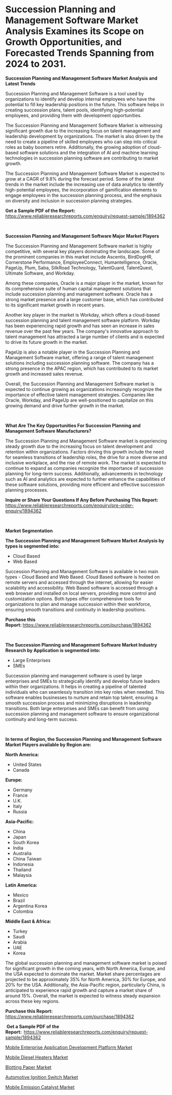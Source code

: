 <p><h1>Succession Planning and Management Software Market Analysis Examines its Scope on Growth Opportunities, and Forecasted Trends Spanning from 2024 to 2031.</h1></p><p><strong>Succession Planning and Management Software Market Analysis and Latest Trends</strong></p>
<p><p>Succession Planning and Management Software is a tool used by organizations to identify and develop internal employees who have the potential to fill key leadership positions in the future. This software helps in creating succession plans, talent pools, identifying high-potential employees, and providing them with development opportunities.</p><p>The Succession Planning and Management Software Market is witnessing significant growth due to the increasing focus on talent management and leadership development by organizations. The market is also driven by the need to create a pipeline of skilled employees who can step into critical roles as baby boomers retire. Additionally, the growing adoption of cloud-based software solutions and the integration of AI and machine learning technologies in succession planning software are contributing to market growth.</p><p>The Succession Planning and Management Software Market is expected to grow at a CAGR of 9.8% during the forecast period. Some of the latest trends in the market include the increasing use of data analytics to identify high-potential employees, the incorporation of gamification elements to engage employees in the succession planning process, and the emphasis on diversity and inclusion in succession planning strategies.</p></p>
<p><strong>Get a Sample PDF of the Report:&nbsp;</strong> <a href="https://www.reliableresearchreports.com/enquiry/request-sample/1894362">https://www.reliableresearchreports.com/enquiry/request-sample/1894362</a></p>
<p>&nbsp;</p>
<p><strong>Succession Planning and Management Software Major Market Players</strong></p>
<p><p>The Succession Planning and Management Software market is highly competitive, with several key players dominating the landscape. Some of the prominent companies in this market include Ascentis, BirdDogHR, Cornerstone Performance, EmployeeConnect, Humantelligence, Oracle, PageUp, Plum, Saba, SilkRoad Technology, TalentGuard, TalentQuest, Ultimate Software, and Workday.</p><p>Among these companies, Oracle is a major player in the market, known for its comprehensive suite of human capital management solutions that include succession planning and management software. Oracle has a strong market presence and a large customer base, which has contributed to its significant market growth in recent years.</p><p>Another key player in the market is Workday, which offers a cloud-based succession planning and talent management software platform. Workday has been experiencing rapid growth and has seen an increase in sales revenue over the past few years. The company's innovative approach to talent management has attracted a large number of clients and is expected to drive its future growth in the market.</p><p>PageUp is also a notable player in the Succession Planning and Management Software market, offering a range of talent management solutions including succession planning software. The company has a strong presence in the APAC region, which has contributed to its market growth and increased sales revenue.</p><p>Overall, the Succession Planning and Management Software market is expected to continue growing as organizations increasingly recognize the importance of effective talent management strategies. Companies like Oracle, Workday, and PageUp are well-positioned to capitalize on this growing demand and drive further growth in the market.</p></p>
<p>&nbsp;</p>
<p><strong>What Are The Key Opportunities For Succession Planning and Management Software Manufacturers?</strong></p>
<p><p>The Succession Planning and Management Software market is experiencing steady growth due to the increasing focus on talent development and retention within organizations. Factors driving this growth include the need for seamless transitions of leadership roles, the drive for a more diverse and inclusive workplace, and the rise of remote work. The market is expected to continue to expand as companies recognize the importance of succession planning for long-term success. Additionally, advancements in technology such as AI and analytics are expected to further enhance the capabilities of these software solutions, providing more efficient and effective succession planning processes.</p></p>
<p><strong>Inquire or Share Your Questions If Any Before Purchasing This Report:</strong> <a href="https://www.reliableresearchreports.com/enquiry/pre-order-enquiry/1894362">https://www.reliableresearchreports.com/enquiry/pre-order-enquiry/1894362</a></p>
<p>&nbsp;</p>
<p><strong>Market Segmentation</strong></p>
<p><strong>The Succession Planning and Management Software Market Analysis by types is segmented into:</strong></p>
<p><ul><li>Cloud Based</li><li>Web Based</li></ul></p>
<p><p>Succession Planning and Management Software is available in two main types - Cloud Based and Web Based. Cloud Based software is hosted on remote servers and accessed through the internet, allowing for easier scalability and accessibility. Web Based software is accessed through a web browser and installed on local servers, providing more control and customization options. Both types offer comprehensive tools for organizations to plan and manage succession within their workforce, ensuring smooth transitions and continuity in leadership positions.</p></p>
<p><strong>Purchase this Report:&nbsp;</strong><a href="https://www.reliableresearchreports.com/purchase/1894362">https://www.reliableresearchreports.com/purchase/1894362</a></p>
<p>&nbsp;</p>
<p><strong>The Succession Planning and Management Software Market Industry Research by Application is segmented into:</strong></p>
<p><ul><li>Large Enterprises</li><li>SMEs</li></ul></p>
<p><p>Succession planning and management software is used by large enterprises and SMEs to strategically identify and develop future leaders within their organizations. It helps in creating a pipeline of talented individuals who can seamlessly transition into key roles when needed. This software enables businesses to nurture and retain top talent, ensuring a smooth succession process and minimizing disruptions in leadership transitions. Both large enterprises and SMEs can benefit from using succession planning and management software to ensure organizational continuity and long-term success.</p></p>
<p>&nbsp;</p>
<p><strong>In terms of Region, the Succession Planning and Management Software Market Players available by Region are:</strong></p>
<p>
    <p> <strong> North America: </strong>
        <ul>
            <li>United States</li>
            <li>Canada</li>
        </ul>
        </p> 
    <p> <strong> Europe: </strong>
        <ul>
            <li>Germany</li>
            <li>France</li>
            <li>U.K.</li>
            <li>Italy</li>
            <li>Russia</li>
        </ul>
        </p> 
    <p> <strong> Asia-Pacific: </strong>
        <ul>
            <li>China</li>
            <li>Japan</li>
            <li>South Korea</li>
            <li>India</li>
            <li>Australia</li>
            <li>China Taiwan</li>
            <li>Indonesia</li>
            <li>Thailand</li>
            <li>Malaysia</li>
        </ul>
        </p> 
    <p> <strong> Latin America: </strong>
        <ul>
            <li>Mexico</li>
            <li>Brazil</li>
            <li>Argentina Korea</li>
            <li>Colombia</li>
        </ul>
        </p> 
    <p> <strong> Middle East & Africa: </strong>
        <ul>
            <li>Turkey</li>
            <li>Saudi</li>
            <li>Arabia</li>
            <li>UAE</li>
            <li>Korea</li>
        </ul>
    </p>
    </p>
<p><p>The global succession planning and management software market is poised for significant growth in the coming years, with North America, Europe, and the USA expected to dominate the market. Market share percentages are projected to be approximately 35% for North America, 30% for Europe, and 20% for the USA. Additionally, the Asia-Pacific region, particularly China, is anticipated to experience rapid growth and capture a market share of around 15%. Overall, the market is expected to witness steady expansion across these key regions.</p></p>
<p><strong>Purchase this Report: </strong><a href="https://www.reliableresearchreports.com/purchase/1894362">https://www.reliableresearchreports.com/purchase/1894362</a></p>
<p>&nbsp;<strong>Get a Sample PDF of the Report:&nbsp;&nbsp;</strong><a href="https://www.reliableresearchreports.com/enquiry/request-sample/1894362">https://www.reliableresearchreports.com/enquiry/request-sample/1894362</a></p>
<p><strong></strong></p>
<p><p><a href="https://cute-banjo-8ca.notion.site/Mobile-Enterprise-Application-Development-Platform-Market-Offers-Provide-Insightful-Data-for-the-Tim-3352658212924ce59d12b4aebdf5c406">Mobile Enterprise Application Development Platform Market</a></p><p><a href="https://glittery-fuchsia-86a.notion.site/Mobile-Diesel-Heaters-Market-Dynamics-2024-2031-Also-about-Its-Market-Trends-Projections-and-Oppo-1cdcf7355ca14a6da350ec99c828004f">Mobile Diesel Heaters Market</a></p><p><a href="https://view.publitas.com/reportprime-1/blotting-paper-market-share-market-new-trends-analysis-report-by-type-by-application-by-end-use-by-region-and-segment-forecasts-2024-2031/">Blotting Paper Market</a></p><p><a href="https://view.publitas.com/reportprime-1/automotive-ignition-switch-market-research-report-forecasted-for-period-from-2024-2031-by-market-type-market-application-and-region/">Automotive Ignition Switch Market</a></p><p><a href="https://silk-columnist-571.notion.site/Mobile-Emission-Catalyst-Market-Size-Reflecting-a-Forecast-Till-2031-Market-By-Type-By-Application-b21fddf3173c41e299d1854d2aaf235a">Mobile Emission Catalyst Market</a></p></p>